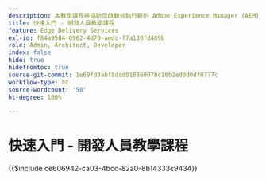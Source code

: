 ```yaml
---
description: 本教學課程將協助您啟動並執行新的 Adob​​e Experience Manager (AEM) 專案。您將在十到二十分鐘內建立自己的網站，並能夠建立、預覽和發佈您自己的內容、樣式以及新增區塊。
title: 快速入門 - 開發人員教學課程
feature: Edge Delivery Services
exl-id: f84a9584-0962-4d70-aedc-f7a130fd489b
role: Admin, Architect, Developer
index: false
hide: true
hidefromtoc: true
source-git-commit: 1e69fd3abf8dad01886007bc16b2ed0d0df0777c
workflow-type: ht
source-wordcount: '50'
ht-degree: 100%

---
```


# 快速入門 - 開發人員教學課程

{{$include ce606942-ca03-4bcc-82a0-8b14333c9434}}
